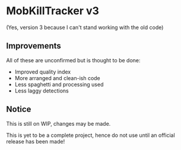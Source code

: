 # MobKillTracker v3
(Yes, version 3 because I can't stand working with the old code)


## Improvements

All of these are unconfirmed but is thought to be done:
- Improved quality index
- More arranged and clean-ish code
- Less spaghetti and processing used
- Less laggy detections

## Notice

This is still on WIP, changes may be made.

This is yet to be a complete project, hence do not use until an official release has been made!